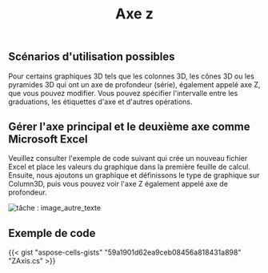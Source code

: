 ﻿---
title: Axe z
type: docs
weight: 210
url: /fr/net/z-axis/
---
## **Scénarios d'utilisation possibles**
Pour certains graphiques 3D tels que les colonnes 3D, les cônes 3D ou les pyramides 3D qui ont un axe de profondeur (série), également appelé axe Z, que vous pouvez modifier. Vous pouvez spécifier l'intervalle entre les graduations, les étiquettes d'axe et d'autres opérations.
## **Gérer l'axe principal et le deuxième axe comme Microsoft Excel**
 Veuillez consulter l'exemple de code suivant qui crée un nouveau fichier Excel et place les valeurs du graphique dans la première feuille de calcul. Ensuite, nous ajoutons un graphique et définissons le type de graphique sur Column3D, puis vous pouvez voir l'axe Z également appelé axe de profondeur.

![tâche : image_autre_texte](excel.png)
## **Exemple de code**
{{< gist "aspose-cells-gists" "59a1901d62ea9ceb08456a818431a898" "ZAxis.cs" >}}
